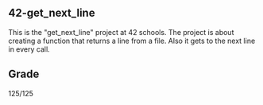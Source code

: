 ## 42-get_next_line
This is the "get_next_line" project at 42 schools. The project is about creating a function that returns a line from a file. Also it gets to the next line in every call.

## Grade
125/125
